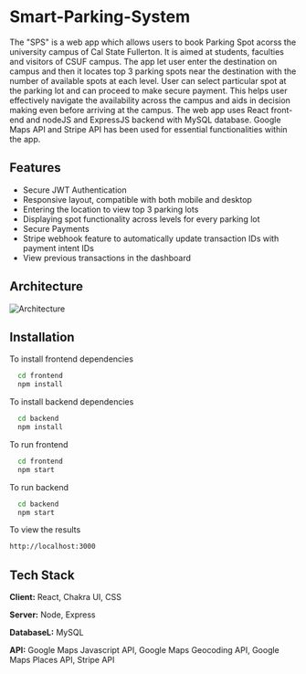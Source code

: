 # Smart-Parking-System

The "SPS" is a web app which allows users to book Parking Spot acorss the university campus of Cal State Fullerton. It is aimed at students, faculties and visitors of CSUF campus. The app let user enter the destination on campus and then it locates top 3 parking spots near the destination with the number of available spots at each level. User can select particular spot at the parking lot and can proceed to make secure payment. This helps user effectively navigate the availability across the campus and aids in decision making even before arriving at the campus. The web app uses React front-end and nodeJS and ExpressJS backend with MySQL database. Google Maps API and Stripe API has been used for essential functionalities within the app.


## Features

- Secure JWT Authentication
- Responsive layout, compatible with both mobile and desktop
- Entering the location to view top 3 parking lots
- Displaying spot functionality across levels for every parking lot
- Secure Payments
- Stripe webhook feature to automatically update transaction IDs with payment intent IDs
- View previous transactions in the dashboard


## Architecture
![Architecture](https://github.com/soham7kulkarni/Smart-Parking-System/assets/63456618/422c6d6f-6191-41f1-88a5-9d66192fcb06)

## Installation

To install frontend dependencies

```bash
  cd frontend
  npm install
```

To install backend dependencies

```bash
  cd backend
  npm install
```

To run frontend

```bash
  cd frontend
  npm start
```

To run backend

```bash
  cd backend
  npm start
```

To view the results
```bash
http://localhost:3000
```



    
## Tech Stack

**Client:** React, Chakra UI, CSS

**Server:** Node, Express

**DatabaseL:** MySQL

**API:** Google Maps Javascript API, Google Maps Geocoding API, Google Maps Places API, Stripe API

